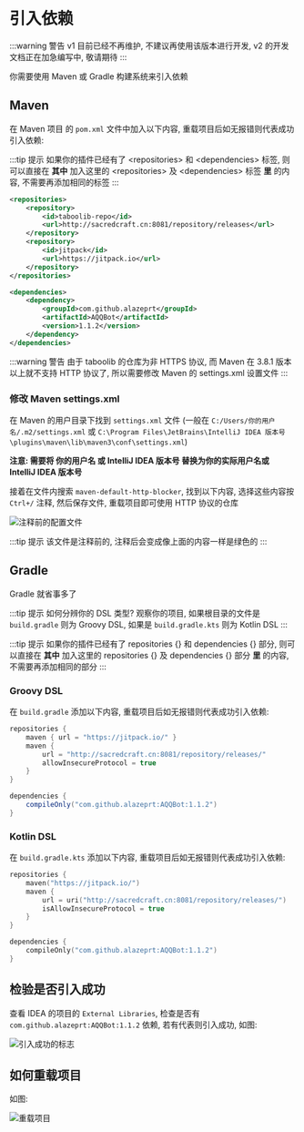 # 引入依赖

:::warning 警告
v1 目前已经不再维护, 不建议再使用该版本进行开发, v2 的开发文档正在加急编写中, 敬请期待
:::

你需要使用 Maven 或 Gradle 构建系统来引入依赖

## Maven

在 Maven 项目 的 `pom.xml` 文件中加入以下内容, 重载项目后如无报错则代表成功引入依赖:

:::tip 提示
如果你的插件已经有了 \<repositories\> 和 \<dependencies\> 标签,
则可以直接在 **其中** 加入这里的 \<repositories\> 及 \<dependencies\> 标签 **里** 的内容, 不需要再添加相同的标签
:::

```xml
<repositories>
    <repository>
        <id>taboolib-repo</id>
        <url>http://sacredcraft.cn:8081/repository/releases</url>
    </repository>
    <repository>
        <id>jitpack</id>
        <url>https://jitpack.io</url>
    </repository>
</repositories>

<dependencies>
    <dependency>
        <groupId>com.github.alazeprt</groupId>
        <artifactId>AQQBot</artifactId>
        <version>1.1.2</version>
    </dependency>
</dependencies>
```

:::warning 警告
由于 taboolib 的仓库为非 HTTPS 协议, 而 Maven 在 3.8.1 版本以上就不支持 HTTP 协议了, 所以需要修改 Maven 的 settings.xml 设置文件
:::

### 修改 Maven settings.xml

在 Maven 的用户目录下找到 `settings.xml` 文件 (一般在 `C:/Users/你的用户名/.m2/settings.xml` 或 `C:\Program Files\JetBrains\IntelliJ IDEA 版本号\plugins\maven\lib\maven3\conf\settings.xml`)

**注意: 需要将 你的用户名 或 IntelliJ IDEA 版本号 替换为你的实际用户名或 IntelliJ IDEA 版本号**

接着在文件内搜索 `maven-default-http-blocker`, 找到以下内容, 选择这些内容按 `Ctrl+/` 注释, 然后保存文件, 重载项目即可使用 HTTP 协议的仓库

![注释前的配置文件](/../assets/img/maven-block-http.png "注释前的配置文件")

:::tip 提示
该文件是注释前的, 注释后会变成像上面的内容一样是绿色的
:::

## Gradle

Gradle 就省事多了

:::tip 提示
如何分辨你的 DSL 类型?
观察你的项目, 如果根目录的文件是 `build.gradle` 则为 Groovy DSL, 如果是 `build.gradle.kts` 则为 Kotlin DSL
:::

:::tip 提示
如果你的插件已经有了 repositories {} 和 dependencies {} 部分,
则可以直接在 **其中** 加入这里的 repositories {} 及 dependencies {} 部分 **里** 的内容, 不需要再添加相同的部分
:::

### Groovy DSL

在 `build.gradle` 添加以下内容, 重载项目后如无报错则代表成功引入依赖:

```groovy
repositories {
    maven { url = "https://jitpack.io/" }
    maven {
        url = "http://sacredcraft.cn:8081/repository/releases/"
        allowInsecureProtocol = true
    }
}

dependencies {
    compileOnly("com.github.alazeprt:AQQBot:1.1.2")
}
```

### Kotlin DSL

在 `build.gradle.kts` 添加以下内容, 重载项目后如无报错则代表成功引入依赖:

```kotlin
repositories {
    maven("https://jitpack.io/")
    maven {
        url = uri("http://sacredcraft.cn:8081/repository/releases/")
        isAllowInsecureProtocol = true
    }
}

dependencies {
    compileOnly("com.github.alazeprt:AQQBot:1.1.2")
}
```

## 检验是否引入成功

查看 IDEA 的项目的 `External Libraries`, 检查是否有 `com.github.alazeprt:AQQBot:1.1.2` 依赖, 若有代表则引入成功, 如图:

![引入成功的标志](/../assets/img/idea-external-libraries.png "引入成功的标志")

## 如何重载项目

如图:

![重载项目](/../assets/img/idea-reload-project.png "重载项目")
